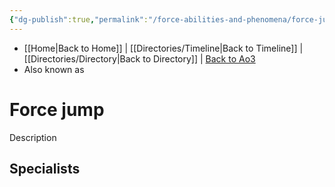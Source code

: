 ```yaml
---
{"dg-publish":true,"permalink":"/force-abilities-and-phenomena/force-jump/"}
---
```


- [[Home\|Back to Home]] | [[Directories/Timeline\|Back to Timeline]] | [[Directories/Directory\|Back to Directory]] | [Back to Ao3](https://archiveofourown.org/works/19334440/chapters/45992584)
- Also known as 

# Force jump
Description

**Specialists**
- 